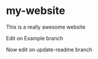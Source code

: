 # my-website

This is a really awesome website

Edit on Example branch

Now edit on update-readme branch

